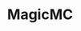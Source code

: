 ---
layout: home
editLint: false
title: MagicMC
titleTemplate: :title - MagicMC

hero:
  name: MagicMC
  text: 为玩家带一个来更好的 Minecarft
  actions:
  - theme: brand
    text: 快速上手
    link: /guide/index
  - theme: alt
    text: Wiki
    link: /wiki/index
  - theme: alt
    text: 关于我们
    link: /about/index
  - theme: alt
    text: 开发者相关
    link: /developer/index
  - theme: alt
    text: Github
    link: https://github.com/MagicMC-Dev
features:
- title: 施工中 ㄟ(^･ᴗ･^ㄟ)☆彡
  details: 关于我们的更多信息可以在在我们的 GitHub 上查看
---